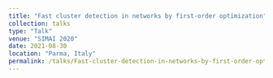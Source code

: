 ```yaml
---
title: "Fast cluster detection in networks by first-order optimization"
collection: talks
type: "Talk"
venue: "SIMAI 2020"
date: 2021-08-30
location: "Parma, Italy"
permalink: /talks/Fast-cluster-detection-in-networks-by-first-order-optimization
---
```


